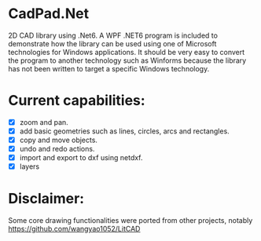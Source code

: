 # CadPad.Net
2D CAD library using .Net6. A WPF .NET6 program is included to demonstrate how the library can be used using one of Microsoft technologies for Windows applications. It should be very easy to convert the program to another technology such as Winforms because the library has not been written to target a specific Windows technology. 

# Current capabilities:
- [x] zoom and pan.
- [x] add basic geometries such as lines, circles, arcs and rectangles.
- [x] copy and move objects.
- [x] undo and redo actions.
- [x] import and export to dxf using netdxf.
- [x] layers

# Disclaimer:
Some core drawing functionalities were ported from other projects, notably https://github.com/wangyao1052/LitCAD
